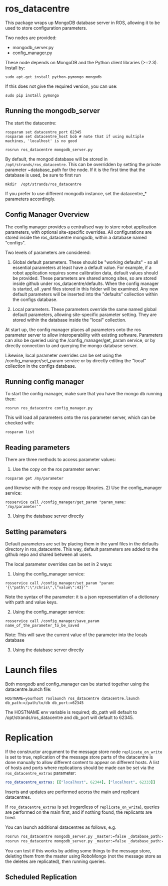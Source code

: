 ros_datacentre
==================

This package wraps up MongoDB database server in ROS, allowing it to be used to store configuration parameters.

Two nodes are provided:
- mongodb_server.py
- config_manager.py

These node depends on MongoDB and the Python client libraries (>=2.3). Install by:

```
sudo apt-get install python-pymongo mongodb
```
If this does not give the required version, you can use:

```
sudo pip install pymongo
```

Running the mongodb_server
--------------------------
The start the datacentre:

```
rosparam set datacentre_port 62345
rosparam set datacentre_host bob # note that if using multiple machines, 'localhost' is no good

rosrun ros_datacentre mongodb_server.py
```

By default, the mongod database will be stored in `/opt/strands/ros_datacentre`. This can be overridden by setting the private parameter ~database_path for the node. If it is the first time that the database is used, be sure to first run

```mkdir  /opt/strands/ros_datacentre``` 

If you prefer to use different mongodb instance, set the datacentre_* parameters accordingly.



Config Manager Overview
-----------------------

The config manager provides a centralised way to store robot application parameters, with optional site-specific overrides. All configurations are stored inside the ros_datacentre mongodb, within a database named "configs". 

Two levels of parameters are considered:

1) Global default parameters. 
These should be "working defaults" - so all essential parameters at least have a default value. For example, if a robot application requires some calibration data, default values should be provided.
These parameters are shared among sites, so are stored inside github under ros_datacentre/defaults. When the config manager is started, all .yaml files stored in this folder will be examined. Any new default parameters will be inserted into the "defaults" collection within the configs database.

2) Local parameters.
These parameters override the same named  global default parameters, allowing site-specific parameter setting. They are stored within the database inside the "local" collection.

At start up, the config manager places all parameters onto the ros parameter server to allow interoperability with existing software. Parameters can also be queried using the /config_manager/get_param service, or by directly connection to and querying the mongo database server.

Likewise, local parameter overrides can be set using the /config_manager/set_param service or by directly editing the "local" collection in the configs database.


Running config manager
----------------------

To start the config manager, make sure that you have the mongo db running then:


```
rosrun ros_datacentre config_manager.py
```

This will load all parameters onto the ros parameter server, which can be checked with:
```
rosparam list
```




Reading parameters
------------------

There are three methods to access parameter values:
1) Use the copy on the ros parameter server:
```
rosparam get /my/parameter
```
and likewise with the rospy and roscpp libraries.
2) Use the config_manager service:
```
rosservice call /config_manager/get_param "param_name: '/my/parameter'" 
```
3) Using the database server directly


Setting parameters
------------------
Default parameters are set by placing them in the yaml files in the defaults directory in ros_datacentre. This way, default parameters are added to the github repo and shared between all users.

The local parameter overrides can be set in 2 ways:
1) Using the config_manager service:
```
rosservice call /config_manager/set_param "param: '{\"path\":\"/chris\",\"value\":43}'" 
```

Note the syntax of the parameter: it is a json representation of a dictionary with path and value keys.

2) Using the config_manager service:
```
rosservice call /config_manager/save_param name_of_the_parameter_to_be_saved
```
Note: This will save the current value of the parameter into the locals database

3) Using the database server directly


Launch files
============
Both mongodb and config_manager can be started together using the datacentre.launch file:

```
HOSTNAME=yourhost roslaunch ros_datacentre datacentre.launch db_path:=/path/to/db db_port:=62345
```

The HOSTNAME env variable is required; db_path will default to /opt/strands/ros_datacentre and db_port will default to 62345. 


Replication
===========

If the constructor arcgument to the message store node `replicate_on_write` is set to true, replication of the message store parts of the datacentre is done manually to allow different content to appear on different hosts. A list of hosts and ports where replications should be made can be set via the `ros_datacentre_extras` parameter:

```yaml
ros_datacentre_extras: [["localhost", 62344], ["localhost", 62333]]
```

Inserts and updates are performed acorss the main and replicant datacentres.

If `ros_datacentre_extras` is set (regardless of `replicate_on_write`), queries are performed on the main first, and if nothing found, the replicants are tried.

You can launch additional datacentres as follows, e.g.

```bash
rosrun ros_datacentre mongodb_server.py _master:=false _database_path:=/opt/strands/strands_datacentre_62344 _host:=localhost _port:=62344
rosrun ros_datacentre mongodb_server.py _master:=false _database_path:=/opt/strands/strands_datacentre_62333 _host:=localhost _port:=62333
```

You can test if this works by adding some things to the message store, deleting them from the master using RoboMongo (not the message store as the deletes are replicated), then running queries.

Scheduled Replication
---------------------



